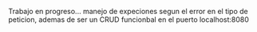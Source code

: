 Trabajo en progreso... manejo de expeciones segun el error en el tipo de peticion, ademas de ser un CRUD funcionbal en el puerto localhost:8080